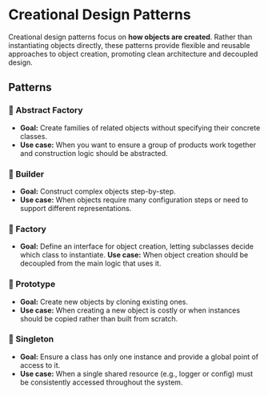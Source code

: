 
# Creational Design Patterns

Creational design patterns focus on **how objects are created**. Rather than instantiating objects directly, these patterns provide flexible and reusable approaches to object creation, promoting clean architecture and decoupled design.


## Patterns

### 🔹 Abstract Factory

- **Goal:** Create families of related objects without specifying their concrete classes.
- **Use case:** When you want to ensure a group of products work together and construction logic should be abstracted.


### 🔹 Builder

- **Goal:** Construct complex objects step-by-step.
- **Use case:** When objects require many configuration steps or need to support different representations.


### 🔹 Factory

- **Goal:** Define an interface for object creation, letting subclasses decide which class to instantiate.
 **Use case:** When object creation should be decoupled from the main logic that uses it.

### 🔹 Prototype

- **Goal:** Create new objects by cloning existing ones.
- **Use case:** When creating a new object is costly or when instances should be copied rather than built from scratch.


### 🔹 Singleton

- **Goal:** Ensure a class has only one instance and provide a global point of access to it.
- **Use case:** When a single shared resource (e.g., logger or config) must be consistently accessed throughout the system.

